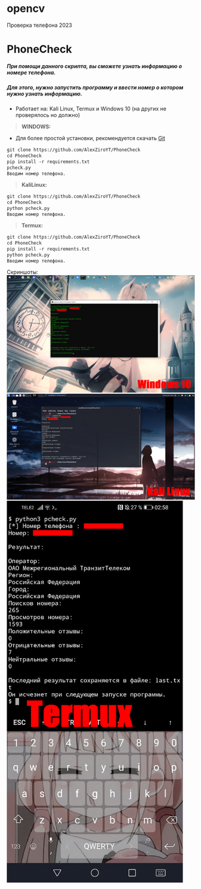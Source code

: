 # opencv
Проверка телефона 2023
# PhoneCheck

##### При помощи данного скрипта, вы сможете узнать информацию о номере телефона.
##### Для этого, нужно запустить программу и ввести номер о котором нужно узнать информацию.
- Работает на: Kali Linux, Termux и Windows 10 (на других не проверялось но должно)


> **WINDOWS:**

- Для более простой установки, рекомендуется скачать [Git](https://git-scm.com/)
```
git clone https://github.com/AlexZiroYT/PhoneCheck
cd PhoneCheck
pip install -r requirements.txt
pcheck.py
Вводим номер телефона.
```
> **KaliLinux:**
```
git clone https://github.com/AlexZiroYT/PhoneCheck
cd PhoneCheck
python pcheck.py
Вводим номер телефона.
```
> **Termux:**
```
git clone https://github.com/AlexZiroYT/PhoneCheck
cd PhoneCheck
pip install -r requirements.txt
python pcheck.py
Вводим номер телефона.
```
Скриншоты:
![alt text](https://raw.githubusercontent.com/AlexZiroYT/PhoneCheck/master/win10.png)
![alt text](https://raw.githubusercontent.com/AlexZiroYT/PhoneCheck/master/kali.png)
![alt text](https://raw.githubusercontent.com/AlexZiroYT/PhoneCheck/master/termux.png)

